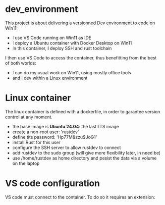 # dev_environment

This project is about delivering a versionned Dev environment to code on Win11:
- I use VS Code running on Win11 as IDE
- I deploy a Ubuntu container with Docker Desktop on Win11
- In this container, I deploy SSH and rust toolchain

I then use VS Code to access the container, thus benefitting from the best of both worlds:
- I can do my usual work on Win11, using mostly office tools
- and I dev within a Linux environment
 


# Linux container

The linux container is defined with a dockerfile, in order to garantee version control at any moment.

- the base image is <b>Ubuntu 24.04</b>: the last LTS image 
- create a non-root user: 'rustdev'
- define tits password: 'Hp77M&zzu$JoG1'
- install Rust for this user
- configure the SSH server to allow rustdev to connect
- add rustdev to the sudo group (will give more flexibility later, in need be)
- use /home/rustdev as home directory and pesist the data via a volume on the laptop

# VS code configuration

VS code must connect to the container. To do so it requires an extension: 
